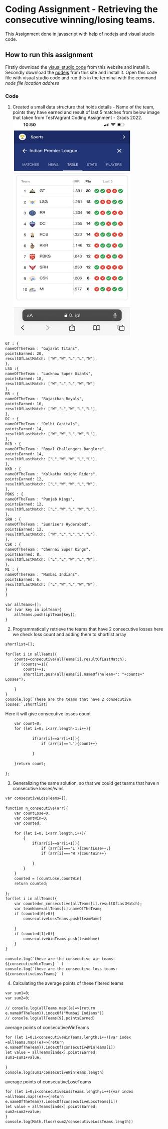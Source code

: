 # Coding Assignment - Retrieving the consecutive winning/losing teams.

This Assignment done in javascript with help of nodejs and visual studio code.

## How to run this assignment
Firstly download  the [visual studio code](https://visualstudio.microsoft.com) from this website  and install it. Secondly download  the [nodejs](https://nodejs.org/en/download/) from this site  and install it. Open this code file with  visual studio code and run this in the terminal with the command *node file location address*

### Code
1. Created a small data structure that holds details - Name of the team, points they have earned and result of last 5 matches from below image that taken from TestVagrant Coding Assignment - Grads 2022.
![Data extracted from this image only..](img.jpg "img taken from TestVagrant Coding Assignment - Grads 2022.")
```var iplTeam={ 
GT : {
nameOfTheTeam : "Gujarat Titans",
pointsEarned: 20,
resultOfLastMatch: ["W","W","L","L","W"],
},
LSG :{
nameOfTheTeam : "Lucknow Super Giants",
pointsEarned: 18,
resultOfLastMatch: ["W","L","L","W","W"]
},
RR : {
nameOfTheTeam : "Rajasthan Royals",
pointsEarned: 16,
resultOfLastMatch: ["W","L","W","L","L"],
},
DC : {
nameOfTheTeam : "Delhi Capitals",
pointsEarned: 14,
resultOfLastMatch: ["W","W","L","W","L"],
},
RCB : {
nameOfTheTeam : "Royal Challengers Banglore",
pointsEarned: 14,
resultOfLastMatch: ["L","W","W","L","L"],
},
KKR : {
nameOfTheTeam : "Kolkatha Knight Riders",
pointsEarned: 12,
resultOfLastMatch: ["L","W","W","L","W"],
},
PBKS : {
nameOfTheTeam : "Punjab Kings",
pointsEarned: 12,
resultOfLastMatch: ["L","W","L","W","L"],
},
SRH : {
nameOfTheTeam : "Sunrisers Hyderabad",
pointsEarned: 12,
resultOfLastMatch: ["W","L","L","L","L"],
},
CSK : {
nameOfTheTeam : "Chennai Super Kings",
pointsEarned: 8,
resultOfLastMatch: ["L","L","W","L","W"],
},
MI : {
nameOfTheTeam : "Mumbai Indians",
pointsEarned: 6,
resultOfLastMatch: ["L","W","L","W","W"],
}
}

var allTeams=[];
for (var key in iplTeam){
    allTeams.push(iplTeam[key]);
}
```


2. Programmatically retrieve the teams that have 2 consecutive losses here we check loss count and adding them to shortlist array

```
shortlist=[];

for(let i in allTeams){
    counts=consecutive(allTeams[i].resultOfLastMatch);
    if (counts>=1){
        counts+=1;
        shortlist.push(allTeams[i].nameOfTheTeam+": "+counts+" Losses");

    }
}
console.log(`These are the teams that have 2 consecutive losses:`,shortlist)
```

Here it will give consecutive losses count

```function consecutive(arr){
    var count=0;
    for (let i=0; i<arr.length-1;i++){
        
            if(arr[i]==arr[i+1]){
                if (arr[i]=='L'){count++}
                
            }
        
    }return count;

};
```


3. Generalizing the same solution, so that we could get teams that have n consecutive losses/wins

```var consecutiveWinTeams=[];
var consecutiveLossTeams=[];

function n_consecutive(arr){
    var countLose=0;
    var countWin=0;
    var counted;
    
    for (let i=0; i<arr.length;i++){
        {
            if(arr[i]==arr[i+1]){
                if (arr[i]==='L'){countLose++;}
                if (arr[i]==='W'){countWin++}
                
            }
        }
    }
    counted = [countLose,countWin]
    return counted;

};
for(let i in allTeams){
    var counted=n_consecutive(allTeams[i].resultOfLastMatch);
    var teamName=allTeams[i].nameOfTheTeam;
    if (counted[0]>0){
        consecutiveLossTeams.push(teamName)

    }
    if (counted[1]>0){
        consecutiveWinTeams.push(teamName)
    }
}

console.log(`these are the consecutive win teams: ${consecutiveWinTeams} ` )
console.log(`these are the consecutive loss teams: ${consecutiveLossTeams}` )
```


4. Calculating the average points of these filtered teams

```
var sum1=0;
var sum2=0;

// console.log(allTeams.map((e)=>{return e.nameOfTheTeam}).indexOf("Mumbai Indians"))
// console.log(allTeams[9].pointsEarned)
```

average points of consecutiveWinTeams
```
for (let i=0;i<consecutiveWinTeams.length;i++){var index =allTeams.map((e)=>{return e.nameOfTheTeam}).indexOf(consecutiveWinTeams[i])
let value = allTeams[index].pointsEarned;
sum1=sum1+value;

}
console.log(sum1/consecutiveWinTeams.length) 
```

average points of consecutiveLoseTeams
```
for (let i=0;i<consecutiveLossTeams.length;i++){var index =allTeams.map((e)=>{return e.nameOfTheTeam}).indexOf(consecutiveLossTeams[i])
let value = allTeams[index].pointsEarned;
sum2=sum2+value;
}
console.log(Math.floor(sum2/consecutiveLossTeams.length))
```    
